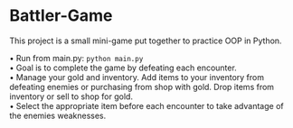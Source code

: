 ﻿# Battler-Game

 This project is a small mini-game put together to practice OOP in Python. <br>

• Run from main.py: `python main.py` <br>
• Goal is to complete the game by defeating each encounter. <br>
• Manage your gold and inventory. Add items to your inventory from defeating enemies or purchasing from shop with gold. Drop items from inventory or sell to shop for gold. <br>
• Select the appropriate item before each encounter to take advantage of the enemies weaknesses. <br>
